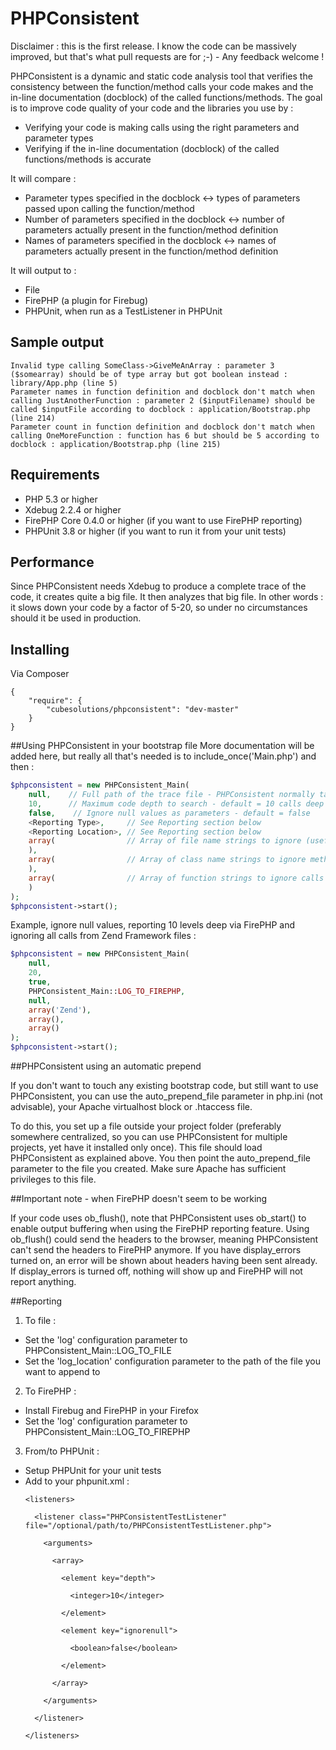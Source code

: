 # PHPConsistent

Disclaimer : this is the first release. I know the code can be massively improved, but that's what pull requests are for ;-) - Any feedback welcome !
 
PHPConsistent is a dynamic and static code analysis tool that verifies the consistency between the function/method calls your code makes and the in-line documentation (docblock) of the called functions/methods.
The goal is to improve code quality of your code and the libraries you use by :
* Verifying your code is making calls using the right parameters and parameter types
* Verifying if the in-line documentation (docblock) of the called functions/methods is accurate

It will compare :
* Parameter types specified in the docblock <-> types of parameters passed upon calling the function/method
* Number of parameters specified in the docblock <-> number of parameters actually present in the function/method definition
* Names of parameters specified in the docblock <-> names of parameters actually present in the function/method definition

It will output to :
* File
* FirePHP (a plugin for Firebug)
* PHPUnit, when run as a TestListener in PHPUnit

## Sample output
```
Invalid type calling SomeClass->GiveMeAnArray : parameter 3 ($somearray) should be of type array but got boolean instead : library/App.php (line 5)
Parameter names in function definition and docblock don't match when calling JustAnotherFunction : parameter 2 ($inputFilename) should be called $inputFile according to docblock : application/Bootstrap.php (line 214)
Parameter count in function definition and docblock don't match when calling OneMoreFunction : function has 6 but should be 5 according to docblock : application/Bootstrap.php (line 215)
```

## Requirements

* PHP 5.3 or higher
* Xdebug 2.2.4 or higher
* FirePHP Core 0.4.0 or higher (if you want to use FirePHP reporting)
* PHPUnit 3.8 or higher (if you want to run it from your unit tests)


## Performance

Since PHPConsistent needs Xdebug to produce a complete trace of the code, it creates quite a big file. It then analyzes that big file.
In other words : it slows down your code by a factor of 5-20, so under no circumstances should it be used in production.  


## Installing
Via Composer
```
{
    "require": {
        "cubesolutions/phpconsistent": "dev-master"
    }
}
```


##Using PHPConsistent in your bootstrap file
More documentation will be added here, but really all that's needed is to include_once('Main.php') and then :
```php
$phpconsistent = new PHPConsistent_Main(
    null,    // Full path of the trace file - PHPConsistent normally takes care of this
    10,      // Maximum code depth to search - default = 10 calls deep
    false,    // Ignore null values as parameters - default = false
    <Reporting Type>,     // See Reporting section below
    <Reporting Location>, // See Reporting section below
    array(                // Array of file name strings to ignore (useful if you want to ignore an entire framework)
    ),
    array(                // Array of class name strings to ignore methods calls to
    ),
    array(                // Array of function strings to ignore calls to
    )
);
$phpconsistent->start();
```


Example, ignore null values, reporting 10 levels deep via FirePHP and ignoring all calls from Zend Framework files :
```php
$phpconsistent = new PHPConsistent_Main(
    null,
    20,
    true,
    PHPConsistent_Main::LOG_TO_FIREPHP,
    null,
    array('Zend'),
    array(),
    array()
);
$phpconsistent->start();
```


##PHPConsistent using an automatic prepend

If you don't want to touch any existing bootstrap code, but still want to use PHPConsistent, you can use the auto_prepend_file parameter in php.ini (not advisable), your Apache virtualhost block or .htaccess file.

To do this, you set up a file outside your project folder (preferably somewhere centralized, so you can use PHPConsistent for multiple projects, yet have it installed only once). This file should load PHPConsistent as explained above. You then point the auto_prepend_file parameter to the file you created. Make sure Apache has sufficient privileges to this file.


##Important note - when FirePHP doesn't seem to be working

If your code uses ob_flush(), note that PHPConsistent uses ob_start() to enable output buffering when using the FirePHP reporting feature. Using ob_flush() could send the headers to the browser, meaning PHPConsistent can't send the headers to FirePHP anymore. If you have display_errors turned on, an error will be shown about headers having been sent already. If display_errors is turned off, nothing will show up and FirePHP will not report anything.


##Reporting

1. To file :
 - Set the 'log' configuration parameter to PHPConsistent_Main::LOG_TO_FILE
 - Set the 'log_location' configuration parameter to the path of the file you want to append to
2. To FirePHP :
 - Install Firebug and FirePHP in your Firefox
 - Set the 'log' configuration parameter to PHPConsistent_Main::LOG_TO_FIREPHP
3. From/to PHPUnit :
 - Setup PHPUnit for your unit tests
 - Add to your phpunit.xml :
   ```
   <listeners>
   
     <listener class="PHPConsistentTestListener" file="/optional/path/to/PHPConsistentTestListener.php">
     
       <arguments>
       
         <array>
         
           <element key="depth">
           
             <integer>10</integer>
             
           </element>
           
           <element key="ignorenull">
           
             <boolean>false</boolean>
             
           </element>
           
         </array>
         
       </arguments>
       
     </listener>
     
   </listeners>

   ```